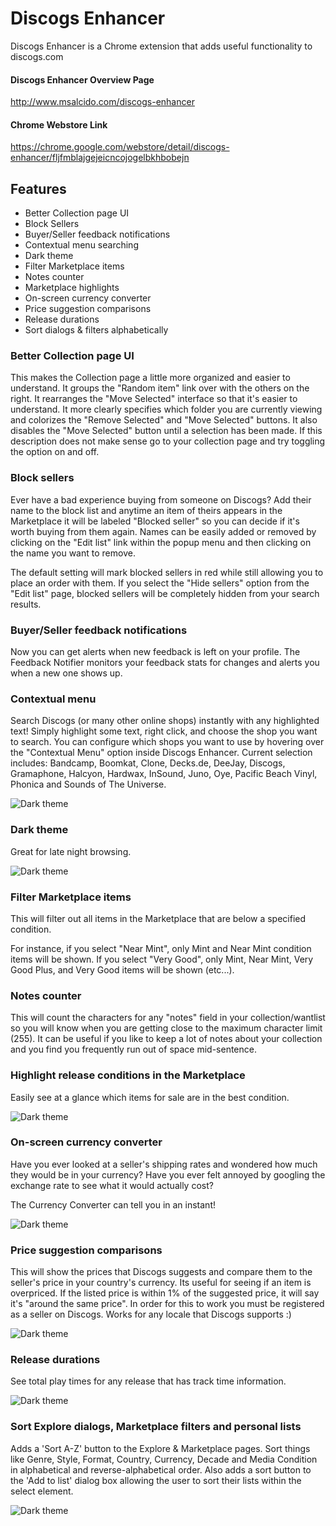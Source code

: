 # Discogs Enhancer
Discogs Enhancer is a Chrome extension that adds useful functionality to discogs.com

#### Discogs Enhancer Overview Page
<http://www.msalcido.com/discogs-enhancer>

#### Chrome Webstore Link
<https://chrome.google.com/webstore/detail/discogs-enhancer/fljfmblajgejeicncojogelbkhbobejn>

## Features
* Better Collection page UI
* Block Sellers
* Buyer/Seller feedback notifications
* Contextual menu searching
* Dark theme
* Filter Marketplace items
* Notes counter
* Marketplace highlights
* On-screen currency converter
* Price suggestion comparisons
* Release durations
* Sort dialogs & filters alphabetically

### Better Collection page UI
This makes the Collection page a little more organized and easier to understand. It groups the "Random item" link over with the others on the right. It rearranges the "Move Selected" interface so that it's easier to understand. It more clearly specifies which folder you are currently viewing and colorizes the "Remove Selected" and "Move Selected" buttons. It also disables the "Move Selected" button until a selection has been made. If this description does not make sense go to your collection page and try toggling the option on and off.

### Block sellers
Ever have a bad experience buying from someone on Discogs? Add their name to the block list and anytime an item of theirs appears in the Marketplace it will be labeled "Blocked seller" so you can decide if it's worth buying from them again. Names can be easily added or removed by clicking on the "Edit list" link within the popup menu and then clicking on the name you want to remove.

The default setting will mark blocked sellers in red while still allowing you to place an order with them. If you select the "Hide sellers" option from the "Edit list" page, blocked sellers will be completely hidden from your search results.

### Buyer/Seller feedback notifications
Now you can get alerts when new feedback is left on your profile. The Feedback Notifier monitors your feedback stats for changes and alerts you when a new one shows up.

### Contextual menu
Search Discogs (or many other online shops) instantly with any highlighted text! Simply highlight some text, right click, and choose the shop you want to search. You can configure which shops you want to use by hovering over the "Contextual Menu" option inside Discogs Enhancer. Current selection includes: Bandcamp, Boomkat, Clone, Decks.de, DeeJay, Discogs, Gramaphone, Halcyon, Hardwax, InSound, Juno, Oye, Pacific Beach Vinyl, Phonica and Sounds of The Universe.

![Dark theme](http://www.msalcido.com/discogs-enhancer/fancypants/chrome-shots/contextual-menu.png?raw=true "Contextual menu preview")

### Dark theme
Great for late night browsing.

![Dark theme](http://www.msalcido.com/discogs-enhancer/fancypants/chrome-shots/dark-theme.png?raw=true "Dark theme preview")

### Filter Marketplace items
This will filter out all items in the Marketplace that are below a specified condition.

For instance, if you select "Near Mint", only Mint and Near Mint condition items will be shown. If you select "Very Good", only Mint, Near Mint, Very Good Plus, and Very Good items will be shown (etc...).

### Notes counter
This will count the characters for any "notes" field in your collection/wantlist so you will know when you are getting close to the maximum character limit (255). It can be useful if you like to keep a lot of notes about your collection and you find you frequently run out of space mid-sentence.

### Highlight release conditions in the Marketplace
Easily see at a glance which items for sale are in the best condition.

![Dark theme](http://www.msalcido.com/discogs-enhancer/fancypants/chrome-shots/marketplace-highlights.png?raw=true "Marketplace Highlights preview")

### On-screen currency converter
Have you ever looked at a seller's shipping rates and wondered how much they would be in your currency? Have you ever felt annoyed by googling the exchange rate to see what it would actually cost?

The Currency Converter can tell you in an instant!

![Dark theme](http://www.msalcido.com/discogs-enhancer/fancypants/chrome-shots/currency-converter.png?raw=true "Currency converter preview")

### Price suggestion comparisons
This will show the prices that Discogs suggests and compare them to the seller's price in your country's currency. Its useful for seeing if an item is overpriced. If the listed price is within 1% of the suggested price, it will say it's "around the same price". In order for this to work you must be registered as a seller on Discogs. Works for any locale that Discogs supports :)

![Dark theme](http://www.msalcido.com/discogs-enhancer/fancypants/chrome-shots/price-comparisons.png?raw=true "Price comparisons preview")

### Release durations
See total play times for any release that has track time information.

![Dark theme](http://www.msalcido.com/discogs-enhancer/fancypants/chrome-shots/release-durations.png?raw=true "Release duration preview")

### Sort Explore dialogs, Marketplace filters and personal lists
Adds a 'Sort A-Z' button to the Explore & Marketplace pages. Sort things like Genre, Style, Format, Country, Currency, Decade and Media Condition in alphabetical and reverse-alphabetical order. Also adds a sort button to the 'Add to list' dialog box allowing the user to sort their lists within the select element.

![Dark theme](http://www.msalcido.com/discogs-enhancer/fancypants/chrome-shots/sort-buttons.png?raw=true "Sorting preview")
